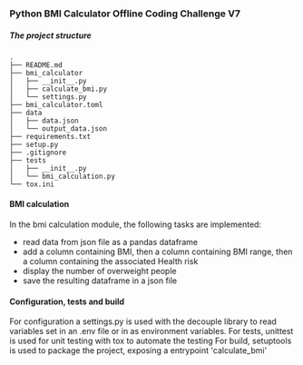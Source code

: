 ### Python BMI Calculator Offline Coding Challenge V7

##### The project structure
 ```
.
├── README.md
├── bmi_calculator
│   ├── __init__.py
│   ├── calculate_bmi.py
│   └── settings.py
├── bmi_calculator.toml
├── data
│   ├── data.json
│   └── output_data.json
├── requirements.txt
├── setup.py
├── .gitignore
├── tests
│   ├── __init__.py
│   └── bmi_calculation.py
└── tox.ini
 ```
#### BMI calculation
In the bmi calculation module, the following tasks are implemented:
 - read data from json file as a pandas dataframe
 - add a column containing BMI, then a column containing BMI range, then a column containing the associated Health risk
 - display the number of overweight people 
 - save the resulting dataframe in a json file
 
 #### Configuration, tests and build
 For configuration a settings.py is used with the decouple library to read variables set in an .env file or in as environment variables.
 For tests, unittest is used for unit testing with tox to automate the testing
 For build, setuptools is used to package the project, exposing a entrypoint 'calculate_bmi'
 